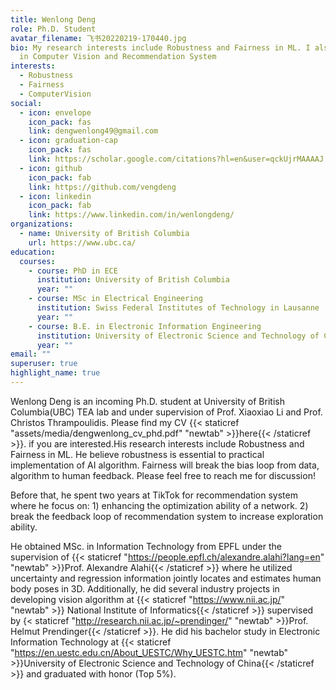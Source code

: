```yaml
---
title: Wenlong Deng
role: Ph.D. Student
avatar_filename: 飞书20220219-170440.jpg
bio: My research interests include Robustness and Fairness in ML. I also skilled
  in Computer Vision and Recommendation System
interests:
  - Robustness
  - Fairness
  - ComputerVision
social:
  - icon: envelope
    icon_pack: fas
    link: dengwenlong49@gmail.com
  - icon: graduation-cap
    icon_pack: fas
    link: https://scholar.google.com/citations?hl=en&user=qckUjrMAAAAJ
  - icon: github
    icon_pack: fab
    link: https://github.com/vengdeng
  - icon: linkedin
    icon_pack: fab
    link: https://www.linkedin.com/in/wenlongdeng/
organizations:
  - name: University of British Columbia
    url: https://www.ubc.ca/
education:
  courses:
    - course: PhD in ECE
      institution: University of British Columbia
      year: ""
    - course: MSc in Electrical Engineering
      institution: Swiss Federal Institutes of Technology in Lausanne
      year: ""
    - course: B.E. in Electronic Information Engineering
      institution: University of Electronic Science and Technology of China
      year: ""
email: ""
superuser: true
highlight_name: true
---
```

Wenlong Deng is an incoming Ph.D. student at University of British Columbia(UBC) TEA lab and under supervision of Prof. Xiaoxiao Li and Prof. Christos Thrampoulidis. Please find my CV {{< staticref "assets/media/dengwenlong_cv_phd.pdf" "newtab" >}}here{{< /staticref >}}. if you are interested.His research interests include Robustness and Fairness in ML. He believe robustness is essential to practical implementation of AI algorithm. Fairness will break the bias loop from data, algorithm to human feedback. Please feel free to reach me for discussion!

Before that, he spent two years at TikTok for recommendation system where he focus on: 1) enhancing the optimization ability of a network. 2) break the feedback loop of recommendation system to increase exploration ability.

He obtained MSc. in Information Technology from EPFL under the supervision of {{< staticref "https://people.epfl.ch/alexandre.alahi?lang=en" "newtab" >}}Prof. Alexandre Alahi{{< /staticref >}}  where he utilized uncertainty and regression information jointly locates and estimates human body poses in 3D. Additionally, he did several industry projects in developing vision algorithm  at  {{< staticref "https://www.nii.ac.jp/" "newtab" >}} National Institute of Informatics{{< /staticref >}} supervised by [](https://people.epfl.ch/alexandre.alahi/?lang=en){< staticref "http://research.nii.ac.jp/~prendinger/" "newtab" >}}Prof. Helmut Prendinger{{< /staticref >}}. He did his bachelor study in Electronic Information Technology at {{< staticref "https://en.uestc.edu.cn/About_UESTC/Why_UESTC.htm" "newtab" >}}University of Electronic Science and Technology of China{{< /staticref >}} and graduated with honor (Top 5%).